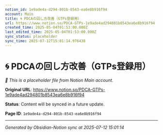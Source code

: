 ```yaml
---
notion_id: 1e9ade4a-d294-801b-8543-ea6e8b916f94
account: Main
title: 🌀 PDCAの回し方改善（GTPs登録用）
url: https://www.notion.so/PDCA-GTPs-1e9ade4ad294801b8543ea6e8b916f94
created_time: 2025-05-04T01:53:00.000Z
last_edited_time: 2025-05-04T01:53:00.000Z
sync_status: placeholder
sync_time: 2025-07-12T15:01:14.976438
---
```


# 🌀 PDCAの回し方改善（GTPs登録用）

*🔄 This is a placeholder file from Notion Main account.*

**Original URL**: https://www.notion.so/PDCA-GTPs-1e9ade4ad294801b8543ea6e8b916f94

**Status**: Content will be synced in a future update.

**Page ID**: `1e9ade4a-d294-801b-8543-ea6e8b916f94`

---

*Generated by Obsidian-Notion sync at 2025-07-12 15:01:14*
